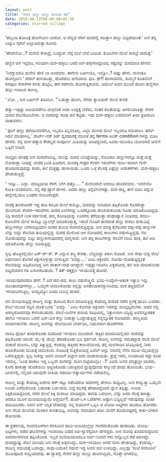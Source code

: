 ```yaml
---
layout: post
title: "ನೇರಳೆ ಹಣ್ಣು ಮಣ್ಣು ಪಾಲಾದ ಕಥೆ"
date: 2010-08-13T00:00:00+05:30
categories: starred village
---
```

‘ಹೆಬ್ಬಂಡಿ ತೋಟಕ್ಕೆ ಹೋಗೋಣ ಬಾರೋ. ಆ ದೆವ್ವದ ನೆರಳೆ ಮರದಲ್ಲಿ ಸಖತ್ತಾಗಿ ಹಣ್ಣು
ಬಿಟ್ಟಿದೆಯಂತೆ.’ 
 ಸೀನ ತನ್ನ ಲಟ್ಕಾಸಿ ಸೈಕಲ್ ಅಲ್ಲಾಡಿಸುತ್ತಾ ಕೂಗಿದ.

‘ಹೌದೇನೋ…? ಮನೇಲಿ ಕೇಳುದ್ರೆ, ಬಯ್ತಾರೆ. ನೆನ್ನೆ ಮಳೆ ಬೇರೆ ಬಂದಿದೆ. ಕೊಂಬೆಗಳ ಮೇಲೆ
ಕಾಲಿಟ್ರೆ ಜಾರುತ್ತೆ.’

ಹಣ್ಣಿನ ಆಸೆ ಇದ್ದರೂ, ಸರಿಯಾಗಿ ಮರ-ಹತ್ತಲು ಬರದ ಅರೆ-ಹಳ್ಳಿಗನಾದ್ದರಿಂದ, ಸತ್ಯವನ್ನು
ಮರಮಾಚಿ ಹೇಳಿದೆ.
<!--more-->
‘ನಿನಗ್ಯಾವನೊ ಮನೇಲಿ ಹೇಳಿ ಬಾ ಅಂದವನು. ಈಗೇನು ಬರ್ತೀಯೊ, ಇಲ್ವೋ..? ಅಷ್ಟು ಹೇಳು.
ನಾನಂತೂ ಹೋಗ್ತಿದೀನಿ ’ 
 ಪೆಡಲ್ ತುಳಿಯುತ್ತಾ, ಹೊರಡಲು ಅಣಿಯಾದ. ಥೂ. ಥ್!! ಹಾಳಾದವನು, ಸುಮ್ಮನೆ ಕೂತವನಿಗೆ
ರಸಪೂರಿ ನೇರಳೆಗಳ ಕನಸು ಹುಟ್ಟಿಸಿ, ಈಗ ಕಡೆಗಣಿಸಿ ಹೋಗುತ್ತಿರುವನು. ಆಮೇಲೆ ಅವನ ಮುಂದೆ
ಹೋಗಿ ಹಣ್ಣಿಗಾಗಿ ಹಲ್ಲು-ಗಿಂಜುವ ಹಾಗಿಲ್ಲ.

‘ ಲೋ. , ಸೀನ ಬರ್ತೀನ್ ತಡಿಯೋ. “ ಓಡುತ್ತಾ ಹೋಗಿ, ನೆಗೆದು ಕ್ಯಾರಿಯರ್ ಮೇಲೆ ಕುಳಿತೆ.

ಹತ್ತು-ಇಪ್ಪತ್ತು ಅಡಿಯವರೆಗೂ ಮಳ್ಳನಂತೆ ಸೀದಾ ಉದ್ದಕ್ಕೆ ಬೆಳೆದು, ನಂತರ ಕೊಡೆಯನ್ನು
ಅಗಲಿಸಿದಂತಿತ್ತು ನೇರಳೆ ಮರದ ರೆಂಬೆಕೊಂಬೆಗಳು. ಆ ಮರವನ್ನು ಕಂಡು ತಲೆ ಕೆಟ್ಟಿತು. ಇದು
ಮರ-ಹತ್ತಲು ಬರದವರಿಗೆ ತೀರಾ ಪ್ರತೀಕೂಲ ವಾತಾವರಣ.

‘ ಫುಲ್ ಹಣ್ಣು ತರೆಯುವವರೆಗೂ, ಇಬ್ಬರೂ ತಿನ್ನಿವಂತಿಲ್ಲ. ಎಲ್ಲಾ ಮುಗಿದ ಮೇಲೆ
ಇಬ್ಬರಿಗೂ ಸಮಪಾಲು. ತರಲೆ-ಗಿರಲೆ ಮಾಡಂಗಿಲ್ಲ.’
 ಪಾರ್ಟ್-ನರ್ ಶಿಪ್ ವ್ಯವಹಾರಕ್ಕೆ ಮುಂಚೆ ತನ್ನ terms ಅಂಡ್ condition ಗಳನ್ನು
ಬಿಡಿಸಿ ಹೇಳಿದ. ನನ್ನ ಮರ-ಹತ್ತುವ ಕೌಶಲ್ಯದ ಸಂಪೂರ್ಣ ಮಿತಿಯನ್ನು ಅರಿತಿದ್ದರಿಂದ,
ಹಿಂದು-ಮುಂದೂ ಯೋಚಿಸದೆ ಡೀಲಿಗೆ ಒಪ್ಪಿಗೆ ನೀಡಿದೆ.

ನಾಲ್ಕೈದು ಜಿಗಿತಕ್ಕೆ ಸೀನ ಮರವೇರಿಬಿಟ್ಟ. ನಾನಿನ್ನು ಮರದ ಬೊಡ್ಡೆಯನ್ನು, ಗೊಂಚಲು
ಹಣ್ಣುಗಳನ್ನೂ ಮತ್ತೆ ಮತ್ತೆ ನೋಡುತ್ತಾ ನಿಂತಿದ್ದೆ. ಮರದ ಬುಡ ಹಿಡಿದಾಗ, ಮಂಡಕ್ಕಿ
ಗಾತ್ರದ ಕೆಂಜಿಗ ಇರುವೆಗಳು ಸಾಲು-ಸಾಲಾಗಿ ಗುಳೇ ಹೊರಟಿರುವುದನ್ನು ಕಂಡು, ತಲೆ
ಮತ್ತಷ್ಟು ಹಾಳಾಯಿತು. ಒಂದು ಒಳ್ಳೆ ಕೆಲಸಕ್ಕೆ ಎಷ್ಟೆಲ್ಲಾ ಅಡಚಣೆಗಳು. ಮರ-ಹತ್ತಲು
ಪೇಚಾಡುತ್ತಿದ್ದೆ.

‘ ಇನ್ನೂ… ಎನ್ಲಾ. ಮಾಡ್ತಿದೀಯ ಕೆಳಗೆ. ಬೇಗ ಹತ್ತೊ…. “ ಮೇಲಿಂದಲೇ ಆವಾಜು ಹಾಕಿದನವನು.
ಇವನೇನೊ ಕೋತಿ-ವಂಶದವನು. ನನ್ನ ಕಥೆ ಹ್ಯಾಗೆ ಹೇಳಲಿ. ಆದರು ಹಣ್ಣು ತಿನ್ನಲೇಬೇಕಿತ್ತು.
ಮರ-ಹತ್ತಿ, ತಾನೆ ಬಿಡಿಸಿ ತಿನ್ನುವ ಹಣ್ಣಿನಲ್ಲಿಯೂ ಒಂಥರಾ ಮಜವಿರುತ್ತದೆ.

ಮರಕ್ಕೆ ತಾಗಿಕೊಂಡೇ ಇದ್ದ ತಂತಿ ಕಂಬದ ಮೇಲೆ ಕಾಲಿಟ್ಟು, ಮರವನ್ನು ಬಿಗಿಯಾಗಿ
ತಪ್ಪಿಕೊಂಡು ಕೊಸರುತ್ತಾ ಮೇಲೇರಿದೆ. ಕೆಂಜಿಗ-ಇರುವೆಗಳು ಮರದ ಎಲೆಗಳನ್ನು ಒಂದಕ್ಕೊಂದು
ಹೊಲಿದುಕೊಂಡು ಗೂಡು ಮಾಡಿಕೊಂಡಿದ್ದವು. ನಿಧಿ ಕಾವಲಿಗೆ ನಿಂತ ಸರ್ಪನಂತೆ, ತಮ್ಮ
ಕೊಂಡಿಯನ್ನು ಊರಗಲ ತೆರೆಯುತ್ತಾ ಪಂಥಾಹ್ವಾನ ನೀಡಿದವು. ಕವಲು-ಕೊಂಬೆಗಳ ಮೇಲೆ ಕಾಲಿಟ್ಟು
ಬ್ಯಾಲೆನ್ಸ್ ಮಾಡಿಕೊಳ್ಳುತ್ತ, ಇರುವೆ ಗೂಡಿಗೆ ತಾಗದಂತೆ ಹಣ್ಣು ಕೀಳಲು ಶುರುವಿಟ್ಟೆ.
ಹಣ್ಣುಗಳೆಲ್ಲಾ ಬೇಕಾಬಿಟ್ಟಿಯಾಗಿ ಮರದ ತುಂಬಾ ರಾರಾಜಿಸುತ್ತಿದ್ದವು. ಸೀನ ಮಾತ್ರ
ಕೈಗೆಟುಕದ ದಪ್ಪ-ದಪ್ಪ ಹಣ್ಣುಗಳ ಬೆನ್ನು ಬಿದ್ದು ರೆಂಬೆಯ ತುದಿಯಲ್ಲಿದ್ದ. ಮರದ ಮೇಲಿಂದ
ಆಳ ನೋಡಿದರೆ, ಕಾಲುಗಳು ನಡುಗುತ್ತಿದ್ದವು. ನೆಲ ನೋಡುವುದನ್ನು ಬಿಟ್ಟು
ಹಣ್ಣುಕೀಳುವುದರಲ್ಲಿ ಮಗ್ನನಾದೆ. ಸೀನ ತನ್ನ ಕಾಲುಗಳನ್ನು ರೆಂಬೆಗೆ ಗಂಟು ಹಾಕಿ, ತಲೆ
ಅಡಿ ಮಾಡಿಕೊಂಡು ಹಣ್ಣು ಬಿಡಿಸುತ್ತಿದ್ದ.

ಸ್ವಲ್ಪ ಹೊತ್ತಿನಲ್ಲಿಯೇ ಟರ್-ರ್-ರ್. ಕ್ ಎನ್ನುವ ಶಬ್ಧ ಕೇಳಿತು. ಬೆಚ್ಚಿಬಿದ್ದು
ತಿರುಗಿ ನೊಡಿದೆ. ಸೀನ ನೇತು-ಬಿದ್ದ ರೆಂಬೆ ನಿಧಾನವಾಗಿ ತೊಗಟೆ ಕಿತ್ತುಕೊಳ್ಳುತ್ತಾ
ಬೀಳುತ್ತಿದೆ. ‘ಅಮ್ಮಾ….’ ಎಂಬ ಆಕ್ರಂದನ. ನೋಡು-ನೋಡುತ್ತಿದ್ದಂತೆ ರೆಂಬೆಯನ್ನು
ಅಪ್ಪಿಕೊಂಡಿದ್ದ ಸೀನ ಪಾತಾಳ-ನಾಥ ಆಗಿದ್ದಾನೆ. ಇಪ್ಪತ್ತು-ಅಡಿಗೂ ಎತ್ತರದಿಂದ, ತಲೆ ಅಡಿ
ಮಾಡಿಕೊಂಡು ಬಿದ್ದಿರುವವನ ಗತಿ ಏನಾಗಿರಬಹುದು. ? ತತ್-ತತ್ತಕ್ಷಣ ಇಳಿಯುವತ್ತ ಹೋದೆ.

ಇಳಿಯುವುದಾದರೂ ಹೇಗೆ. ? ಎದೆ ಡವ-ಡವ. ಕಾಲು ನಡುಗುತ್ತ್ತಿದೆ. ಭಯ-ಉದ್ವೇಗ-ಆತಂಕ
ಇತ್ಯಾದಿ ಇನ್ನು ಮುಂತಾದವುಗಳೆಲ್ಲಾ… ಒಮ್ಮೆಗೇ ಆವರಿಸಿಕೊಂಡು ನನ್ನನ್ನು
ಅಸಹಾಯಕನನ್ನಾಗಿಸಿದವು. ಮರ ಹತ್ತಿದವನಿಗೆ ಇಳಿಯಲಾಗುತ್ತಿಲ್ಲ. ಅಯ್ಯಯ್ಯೋ ಎಂದು ಬೊಬ್ಬೆ
ಹಾಕಿದೆ.

ದನ ಮೇಯಿಸುತ್ತಿದ್ದ ರಾಜಣ್ಣ ಮತ್ತು ತೋಟದ ಕೆಲಸ ಮಾಡಿಸುತ್ತಿದ್ದ ಕೆಂಪಯ್ಯ ದುರಂತ ನಡೆದ
ಸ್ಥಳಕ್ಕೆ ಧಾವಿಸಿ ಬಂದರು. ರೆಂಬೆ-ಮುರಿದ ಸದ್ದಿನ ಜೊತೆ ಬಂದ ‘ ಅಮ್ಮಾ. ’ ಎಂಬ ಕೊನೆಯ
ಆಕ್ರಂದನ ಇವರನ್ನು ಮುಟ್ಟಿದ್ದಿರಬೇಕು. ಅಥವ ನನ್ನ ಅರಣ್ಯರೋದನವೂ ಕೇಳಿಸಿರಬಹುದು.
ರೆಂಬೆ-ಎಲೆಗಳ ರಾಶಿಯ ಸಂಧಿಯಲ್ಲಿ, ನಿತ್ರಾಣನಾಗಿ ಬಿದ್ದಿದ್ದ ಅವನನ್ನೂsss ಹಾಗೂ
ಇಳಿಯಲು ಬರದೆ ಮಿಕ-ಮಿಕ ಕಣ್ಣು ಬಿಡುತ್ತಾ ಒಯ್ದಾಡುತ್ತಿದ್ದ ನನ್ನನ್ನೂss ನೋಡಿದರು.
ಪರಿಸ್ಥಿತಿಯ ಅರಿವಾಗಿರಬೇಕು. ರಾಜಣ್ಣ ಅವನನ್ನು ರೆಂಬೆಯಿಂದ ಬೇರ್ಪಡಿಸಿ, ನಿಧಾನವಾಗಿ
ಹೊರಗೆಳೆದ.

ನಾನೂ ಧೈರ್ಯ ತಂದುಕೊಂಡು ಮರದಿಂದ ಇಳಿಯಲು ಮುಂದಾದೆ. ಹತ್ತಿದ ಮಾದರಿಯಲ್ಲಿಯೇ ಮರವನ್ನು
ತಪ್ಪಿಕೊಂಡು ಜಾರಿದೆ. ಮೈ-ಕೈ ಯೆಲ್ಲಾ ತರಚಿಕೊಂಡು ಭೂ ಸ್ಪರ್ಶಸಿದೆ. ರಾಜಣ್ಣ ಸೀನನನ್ನು
ಸಮತಟ್ಟಾದ ನೆಲದ ಮೇಲೆ ಮಕಾಡೆ ಮಲಗಿಸಿ, ಬೆನ್ನು ತಿಕ್ಕುತ್ತಿದ್ದ. ಕೆಂಪಯ್ಯ ಹತ್ತಿರದ
ಕಾಲುವೆಯಿಂದ, ತನ್ನ ಮಲೆನಾಡಿನ ಟೊಪ್ಪಿಯಲ್ಲಿ ನೀರು ತುಂಬಿಕೊಂಡು ಮುಖಕ್ಕೆ ಚಿಮುಕಿಸಿದ.
ಸೊಂಟಕ್ಕೆ ಸುತ್ತಿಕೊಂಡಿದ್ದ ಟವೆಲ್ ಅನ್ನು ನೀರಿನಲ್ಲಿ ನೆನೆಸಿ ಮುಖ-ಮೈಯನ್ನೆಲ್ಲಾ
ಒರೆಸುತ್ತಿದ್ದರು. ಸ್ವಲ್ಪ ನೀರನ್ನು ಅವನ ಬಾಯಿಗೆ ಬಿಟ್ಟಾಗ ಅದು ವಾಪಾಸಾಯಿತು.
ಪ್ರಜ್ನೆ ಇರಲಿ, ಉಸಿರಾಟದ ಸದ್ದು ಕೂಡ ಇರಲಿಲ್ಲ. 
 ‘ಪಿಂಡ ಹಾಕಲು ಇದ್ದ ಒಬ್ಬನೇ ಮಗನನ್ನು ನುಂಗಿ ಬಿಟ್ಟೆಯಲ್ಲೋ ..?’ ಎಂದು ಸೀನನ
ಮಾತ್ರುಶ್ರೀ ಯವರು, ಕೂಗು ಹಾಕುತ್ತಾ ಹೊಡೆಯಲು ಅಟ್ಟಿಸಿಕೊಂಡು ಬರುತ್ತಿರುವ
ದ್ರುಶ್ಯವೊಂದು ಕಣ್ಮುಂದೆ ಹಾದು ಹೋಯಿತು.
 ಭಯ-ದಿಗಿಲಿನಲ್ಲಿ, ನನ್ನಿಂದ ಯಾವುದೇ ರೀತಿಯ ಸಹಾಯ-ಸತ್ಕಾರ್ಯಗಳು ನಡೆಯಲಿಲ್ಲ.

ರಾಜಣ್ಣ ಮತ್ತು ಕೆಂಪಯ್ಯ ಅದೇನು ಕಣ್-ಕಟ್ಟು ನಡೆಸಿದರೋ ಪದಗಳಲ್ಲಿ ಹೇಳಲು ಸಾಧ್ಯವಿಲ್ಲ.
ಸೀನ ಕೆಮ್ಮುತ್ತಾ ಒಮ್ಮೆಲೇ ಉಸಿರು ಎಳೆದುಕೊಂಡ. ಬದುಕಿತು ಬಡ-ಜೀವ. ಬಿದ್ದ ರಭಸಕ್ಕೆ
ಹೌಹಾರಿದ್ದರಿಂದ ಜ್ನಾನ ತಪ್ಪಿತ್ತು. ಉಸಿರು ಸಿಕ್ಕಿಕೊಂಡಿದ್ದರಿಂದ, ನರದ ಮೇಲೆ ತಿಕ್ಕಿ
ಮಸಾಜು ಮಾಡಿದ್ದರು. ತಲೆಯ ಬದಲಾಗಿ, ಬೆನ್ನು ಸೀದಾ ನೆಲಕ್ಕೆ ತಾಗಿತ್ತು. ಆದರೂ ಮೂಳೆ
ಮುರಿಯದಿದ್ದುದು ಆಶ್ಚರ್ಯ!!. ಹೊರ-ಒಳ ಒಡೆತಗಳು ಅಷ್ಟಾಗಿ ಬಿದ್ದಿಲ್ಲದೆ ಇರುವುದನ್ನು
ಖಚಿತ ಪಡಿಸಿಡಿಸಿದರು. ಅವನ ಅನ್-ಮೃತ ದೇಹವನ್ನು ನನ್ನ ಸುಪರ್ದಿಗೆ ಒಪ್ಪಿಸಿ ಆ
ಜೋಡಿ-ಜಟ್ಟಿಗಳು ಹೊರಟು ಹೋದರು. ಸೀನ ನೆಲದ ಮೇಲೆಯೆ ಮಂಕಾಗಿ ಕುಳಿತುಬಿಟ್ಟ. ಅವನನ್ನು
ಸಮಾಧಾನ ಪಡಿಸಿ ಮನೆಗೆ ಹೊರುವಷ್ಟರಲ್ಲಿ ಸಾಕು-ಬೇಕಾಗಿ ಹೋಯಿತು.

ಈ ಪ್ರಕರಣವು, ಸಂಜೆಯೊಳಗಾಗಿ ಕನಸೂರಿನ ಹಾದಿ-ಬೀದಿಯಲ್ಲೆಲ್ಲಾ ಗರಿಗೆದರಿಕೊಂಡು
ಹಾರಾಡಿತು. ಜೋಡಿ-ಜಟ್ಟಿಗಳು, ನಡೆದ ಘಟನೆಗಳನ್ನು ಇಂಚಿಂಚೂ ಬಿಡದೆ ಅತಿ-ಸ್ವಾರಸ್ಯವಾಗಿ
ಹೇಳಿದ್ದರು. ಸೀನ ನೋವು ತಿಂದವನಾದ್ದರಿಂದ ಅಪಮಾನಗಳಿಂದ ತಪ್ಪಿಸಿಕೊಂಡ. ಇಬ್ಬರ
ಮನೆಯವರಿಂದಲೂ ಸರ್ವ-ನಿಂದನೆ ಗಳು ನನ್ನೊಬ್ಬನ ಕಡೆ ತಿರುಗಿದ್ದು ದುರಾದ್ರುಷ್ಟ. ರೆಂಬೆ
ಮುರಿದು ಸೀನ ನೆಲಕ್ಕೆ ಅಪ್ಪಳಿಸಿದ್ದು, ಮರ-ಇಳಿಯಲು ಆಗದೆ ನಾನು ಪೇಚಾಡಿದ್ದು,
ಕೆಂಪಯ್ಯ-ರಾಜಣ್ಣ ಸಮಯಕ್ಕೆ ಒದಗಿದ್ದು, ಸಾವು-ಬದುಕಿನ ನಡುವೆ ಇದ್ದ ಸೀನನ ಜಿವ
ಉಳಿದಿದ್ದು. ಎಲ್ಲವೂ ‘ಸಂಜೆ ಕನಸೂರಿನ’ ಮುಖಪುಟದ ಸುದ್ದಿಯಾದವು. ಈ ಗ್ಯಾಪಲ್ಲಿ ನೇರಳೆ
ಹಣ್ಣು ಮಣ್ಣು ಪಾಲಾಗಿದ್ದಿದು, ಗೊತ್ತೇ ಆಗಿರಲಿಲ್ಲ.